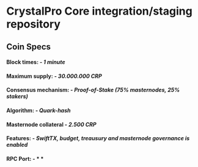 # CrystalPro Core integration/staging repository

## Coin Specs
#### Block times: - *1 minute*
#### Maximum supply: - *30.000.000 CRP*
#### Consensus mechanism: - *Proof-of-Stake (75% masternodes, 25% stakers)*
#### Algorithm: - *Quark-hash*
#### Masternode collateral - *2.500 CRP*  
#### Features: - *SwiftTX, budget, treausury and masternode governance is enabled*
#### RPC Port: - * *
